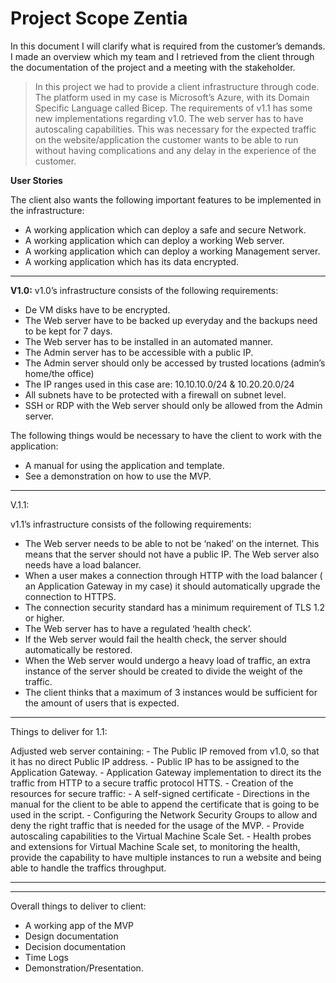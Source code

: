 # Project Scope Zentia

In this document I will clarify what is required from the customer’s demands. I made an overview which my team and I retrieved from the client through the documentation of the project and a meeting with the stakeholder.  

>In this project we had to provide a client infrastructure through code. The platform used in my case is Microsoft’s Azure, with its Domain Specific Language called Bicep. The requirements of v1.1 has some new implementations regarding v1.0. The web server has to have autoscaling capabilities. This was necessary for the expected traffic on the website/application the customer wants to be able to run without having complications and any delay in the experience of the customer.


**User Stories** 

The client also wants the following important features to be implemented in the infrastructure:

- A working application which can deploy a safe and secure Network.
- A working application which can deploy a working Web server.
- A working application which can deploy a working Management server.
- A working application which has its data encrypted.


---


**V1.0:**
v1.0’s infrastructure consists of the following requirements:

- De VM disks have to be encrypted.
- The Web server have to be backed up everyday and the backups need to be kept for 7 days.
- The Web server has to be installed in an automated manner.
- The Admin server has to be accessible with a public IP.
- The Admin server should only be accessed by trusted locations (admin’s home/the office)
- The IP ranges used in this case are: 10.10.10.0/24 & 10.20.20.0/24
- All subnets have to be protected with a firewall on subnet level.
- SSH or RDP with the Web server should only be allowed from the Admin server.

The following things would be necessary to have the client to work with the application:

- A manual for using the application and template.
- See a demonstration on how to use the MVP.


---

V.1.1:

v1.1’s infrastructure consists of the following requirements:

- The Web server needs to be able to not be ‘naked’ on the internet. This means that the server should not have a public IP. The Web server also needs have a load balancer.
- When a user makes a connection through HTTP with the load balancer ( an Application Gateway in my case) it should automatically upgrade the connection to HTTPS.
- The connection security standard has a minimum requirement of TLS 1.2 or higher.
- The Web server has to have a regulated ‘health check’.
- If the Web server would fail the health check, the server should automatically  be restored.
- When the Web server would undergo a heavy load of traffic, an extra instance of the server should be created to divide the weight of the traffic.
- The client thinks that a maximum of 3 instances would be sufficient for the amount of users that is expected.

---

Things to deliver for 1.1:

Adjusted web server containing: 
    - The Public IP removed from v1.0, so that it has no direct Public IP address. 
    - Public IP has to be assigned to the Application Gateway. 
    - Application Gateway implementation to direct its the traffic from HTTP to a secure traffic protocol HTTS.
    - Creation of the resources for secure traffic:
        - A self-signed certificate
        - Directions in the manual for the client to be able to append the certificate that is going to be used in the script.
    - Configuring the Network Security Groups to allow and deny the right traffic that is needed for the usage of the MVP.
    - Provide autoscaling capabilities to the Virtual Machine Scale Set.
    - Health probes and extensions for Virtual Machine Scale set, to monitoring the health, provide the capability to have multiple instances to run a website and being able to handle the traffics throughput.

---
---

Overall things to deliver to client:

- A working app of the MVP
- Design documentation
- Decision documentation
- Time Logs
- Demonstration/Presentation.



